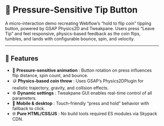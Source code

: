 # 🎯 Pressure-Sensitive Tip Button

A micro-interaction demo recreating Webflow’s “hold to flip coin” tipping button, powered by GSAP Physics2D and Tweakpane. Users press “Leave Tip” and feel responsive, physics-based feedback as the coin flips, tumbles, and lands with configurable bounce, spin, and velocity.

---

## 🚀 Features  
- 🔄 **Pressure-sensitive animation** : Button rotation on press influences flip distance, spin count, and bounce.  
- 🪙 **Physics-based coin throw** : Uses GSAP’s Physics2DPlugin for realistic trajectory, gravity, and collision effects.  
- ⚙️ **Dynamic settings** : Tweakpane GUI enables real-time control of all parameters.
- 📱 **Mobile & desktop** : Touch-friendly “press and hold” behavior with fallback to click.  
- 🌐 **Pure HTML/CSS/JS** : No build tools required ES modules via Skypack CDN. 
